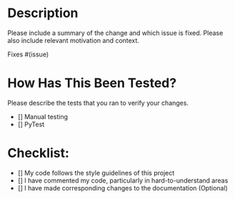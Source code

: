 # Description

Please include a summary of the change and which issue is fixed. Please also include relevant motivation and context.

Fixes #(issue)

# How Has This Been Tested?

Please describe the tests that you ran to verify your changes.

- [] Manual testing
- [] PyTest

# Checklist:

- [] My code follows the style guidelines of this project
- [] I have commented my code, particularly in hard-to-understand areas
- [] I have made corresponding changes to the documentation (Optional)
